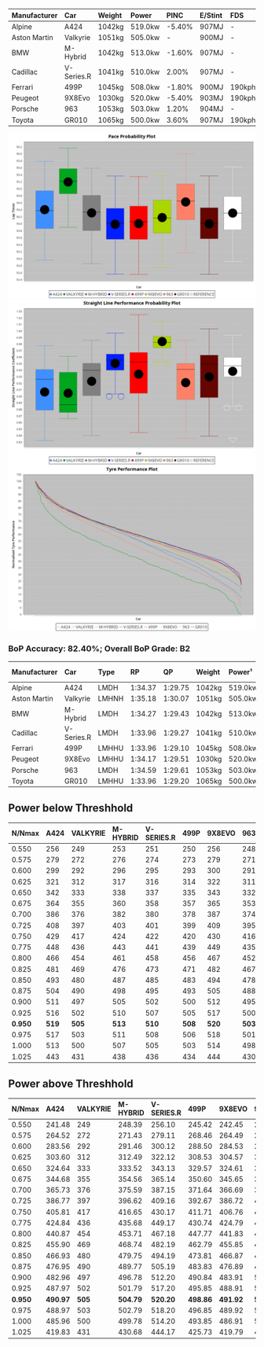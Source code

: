 | Manufacturer | Car        | Weight | Power   | PINC    | E/Stint | FDS     |
|:-|:-|:-|:-|:-|:-|:-|
| Alpine       | A424       | 1042kg | 519.0kw | -5.40%  | 907MJ   |    -    |
| Aston Martin | Valkyrie   | 1051kg | 505.0kw |    -    | 900MJ   |    -    |
| BMW          | M-Hybrid   | 1042kg | 513.0kw | -1.60%  | 907MJ   |    -    |
| Cadillac     | V-Series.R | 1041kg | 510.0kw | 2.00%   | 907MJ   |    -    |
| Ferrari      | 499P       | 1045kg | 508.0kw | -1.80%  | 900MJ   | 190kph  |
| Peugeot      | 9X8Evo     | 1030kg | 520.0kw | -5.40%  | 903MJ   | 190kph  |
| Porsche      | 963        | 1053kg | 503.0kw | 1.20%   | 904MJ   |    -    |
| Toyota       | GR010      | 1065kg | 500.0kw | 3.60%   | 907MJ   | 190kph  |

![PACECHART](./IMG/OFFICIAL.png)
![STRAIGHTLINEPERFORMANCECHART](./IMG/OFFICIAL_sp.png)
![TYREPERFORMANCECHART](./IMG/OFFICIAL_tw.png)

### BoP Accuracy: 82.40%; Overall BoP Grade: B2
| Manufacturer | Car        | Type  | RP      | QP      | Weight | Power¹  | Threshhold | PINC    | Power²   | E/Stint | AVG Vmax  | FDS     | RDLC | L/Stint | BOP-Grade | Model Accuracy | Model Points | Match%  | SimDiff |
|:-|:-|:-|:-|:-|:-|:-|:-|:-|:-|:-|:-|:-|:-|:-|:-|:-|:-|:-|:-|
| Alpine       | A424       | LMDH  | 1:34.37 | 1:29.75 | 1042kg | 519.0kw | 250.0kph   | -5.40%  | 491.00kw |  907MJ  | 295.51kph |    -    | 1.03 | 37      | +A2       | 96.10%         | 2390         | 93.23%  | -0.10   |
| Aston Martin | Valkyrie   | LMHNH | 1:35.18 | 1:30.07 | 1051kg | 505.0kw | 250.0kph   |    -    | 505.00kw |  900MJ  | 295.56kph |    -    | 1.02 | 37      | +Ω1       | 100.00%        | 466          | 33.35%  | +0.35   |
| BMW          | M-Hybrid   | LMDH  | 1:34.27 | 1:29.43 | 1042kg | 513.0kw | 250.0kph   | -1.60%  | 504.80kw |  907MJ  | 299.17kph |    -    | 1.04 | 37      | ~A1       | 100.00%        | 3339         | 97.81%  | -0.06   |
| Cadillac     | V-Series.R | LMDH  | 1:33.96 | 1:29.27 | 1041kg | 510.0kw | 250.0kph   | 2.00%   | 520.20kw |  907MJ  | 303.38kph |    -    | 1.04 | 37      | -B2       | 99.56%         | 5841         | 82.67%  | +0.44   |
| Ferrari      | 499P       | LMHHU | 1:33.96 | 1:29.10 | 1045kg | 508.0kw | 250.0kph   | -1.80%  | 498.90kw |  900MJ  | 300.14kph | 190kph  | 1.06 | 37      | -B2       | 99.57%         | 7417         | 82.13%  | -0.27   |
| Peugeot      | 9X8Evo     | LMHHU | 1:34.17 | 1:29.51 | 1030kg | 520.0kw | 250.0kph   | -5.40%  | 491.90kw |  903MJ  | 308.00kph | 190kph  | 1.02 | 37      | +B1       | 100.00%        | 1891         | 87.37%  | -0.09   |
| Porsche      | 963        | LMDH  | 1:34.59 | 1:29.61 | 1053kg | 503.0kw | 250.0kph   | 1.20%   | 509.00kw |  904MJ  | 298.37kph |    -    | 1.03 | 37      | ~A1       | 98.39%         | 16118        | 100.00% | -0.11   |
| Toyota       | GR010      | LMHHU | 1:33.96 | 1:29.20 | 1065kg | 500.0kw | 250.0kph   | 3.60%   | 518.00kw |  907MJ  | 299.84kph | 190kph  | 1.04 | 37      | -B2       | 99.90%         | 5196         | 82.68%  | -0.16   |

## Power below Threshhold
| N/Nmax    | A424    | VALKYRIE | M-HYBRID | V-SERIES.R | 499P    | 9X8EVO  | 963     | GR010   |
|:-|:-|:-|:-|:-|:-|:-|:-|:-|
|  0.550    |  256    |  249     |  253     |  251       |  250    |  256    |  248    |  246    |
|  0.575    |  279    |  272     |  276     |  274       |  273    |  279    |  271    |  269    |
|  0.600    |  299    |  292     |  296     |  295       |  293    |  300    |  291    |  289    |
|  0.625    |  321    |  312     |  317     |  316       |  314    |  322    |  311    |  309    |
|  0.650    |  342    |  333     |  338     |  337       |  335    |  343    |  332    |  330    |
|  0.675    |  364    |  355     |  360     |  358       |  357    |  365    |  353    |  351    |
|  0.700    |  386    |  376     |  382     |  380       |  378    |  387    |  374    |  372    |
|  0.725    |  408    |  397     |  403     |  401       |  399    |  409    |  395    |  393    |
|  0.750    |  429    |  417     |  424     |  422       |  420    |  430    |  416    |  413    |
|  0.775    |  448    |  436     |  443     |  441       |  439    |  449    |  435    |  432    |
|  0.800    |  466    |  454     |  461     |  458       |  456    |  467    |  452    |  449    |
|  0.825    |  481    |  469     |  476     |  473       |  471    |  482    |  467    |  464    |
|  0.850    |  493    |  480     |  487     |  485       |  483    |  494    |  478    |  475    |
|  0.875    |  504    |  490     |  498     |  495       |  493    |  505    |  488    |  485    |
|  0.900    |  511    |  497     |  505     |  502       |  500    |  512    |  495    |  492    |
|  0.925    |  516    |  502     |  510     |  507       |  505    |  517    |  500    |  497    |
| **0.950** | **519** | **505**  | **513**  | **510**    | **508** | **520** | **503** | **500** |
|  0.975    |  517    |  503     |  511     |  508       |  506    |  518    |  501    |  498    |
|  1.000    |  513    |  500     |  507     |  505       |  503    |  514    |  498    |  495    |
|  1.025    |  443    |  431     |  438     |  436       |  434    |  444    |  430    |  427    |

## Power above Threshhold
| N/Nmax    | A424       | VALKYRIE | M-HYBRID   | V-SERIES.R | 499P       | 9X8EVO     | 963        | GR010   |
|:-|:-|:-|:-|:-|:-|:-|:-|:-|
|  0.550    |  241.48    |  249     |  248.39    |  256.10    |  245.42    |  242.45    |  251.02    |  255    |
|  0.575    |  264.52    |  272     |  271.43    |  279.11    |  268.46    |  264.49    |  274.02    |  278    |
|  0.600    |  283.56    |  292     |  291.46    |  300.12    |  288.50    |  284.53    |  294.02    |  299    |
|  0.625    |  303.60    |  312     |  312.49    |  322.12    |  308.53    |  304.57    |  315.02    |  321    |
|  0.650    |  324.64    |  333     |  333.52    |  343.13    |  329.57    |  324.61    |  336.02    |  342    |
|  0.675    |  344.68    |  355     |  354.56    |  365.14    |  350.60    |  345.65    |  357.03    |  364    |
|  0.700    |  365.73    |  376     |  375.59    |  387.15    |  371.64    |  366.69    |  379.03    |  386    |
|  0.725    |  386.77    |  397     |  396.62    |  409.16    |  392.67    |  386.72    |  400.03    |  407    |
|  0.750    |  405.81    |  417     |  416.65    |  430.17    |  411.71    |  406.76    |  421.03    |  428    |
|  0.775    |  424.84    |  436     |  435.68    |  449.17    |  430.74    |  424.79    |  440.03    |  447    |
|  0.800    |  440.87    |  454     |  453.71    |  467.18    |  447.77    |  441.83    |  457.03    |  465    |
|  0.825    |  455.90    |  469     |  468.74    |  482.19    |  462.79    |  455.85    |  472.03    |  480    |
|  0.850    |  466.93    |  480     |  479.75    |  494.19    |  473.81    |  466.87    |  484.03    |  492    |
|  0.875    |  476.95    |  490     |  489.77    |  505.19    |  483.83    |  476.89    |  494.03    |  503    |
|  0.900    |  482.96    |  497     |  496.78    |  512.20    |  490.84    |  483.91    |  501.04    |  510    |
|  0.925    |  487.97    |  502     |  501.79    |  517.20    |  495.85    |  488.91    |  506.04    |  515    |
| **0.950** | **490.97** | **505**  | **504.79** | **520.20** | **498.86** | **491.92** | **509.04** | **518** |
|  0.975    |  488.97    |  503     |  502.79    |  518.20    |  496.85    |  489.92    |  507.04    |  516    |
|  1.000    |  485.96    |  500     |  499.78    |  514.20    |  493.85    |  486.91    |  504.04    |  512    |
|  1.025    |  419.83    |  431     |  430.68    |  444.17    |  425.73    |  419.79    |  435.03    |  442    |
